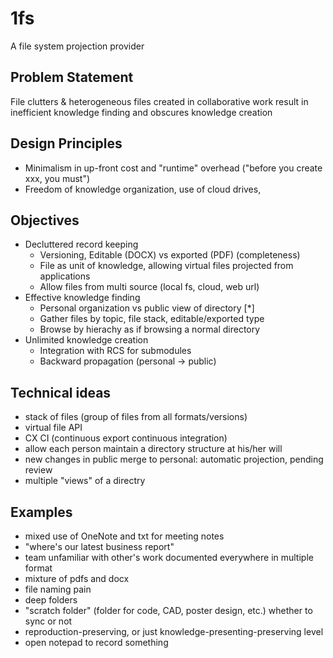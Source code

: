 # 1fs
A file system projection provider

## Problem Statement
File clutters & heterogeneous files created in collaborative work result in inefficient knowledge finding and obscures knowledge creation

## Design Principles
  - Minimalism in up-front cost and "runtime" overhead ("before you create xxx, you must")
  - Freedom of knowledge organization, use of cloud drives, 

## Objectives
* Decluttered record keeping
  - Versioning, Editable (DOCX) vs exported (PDF) (completeness)
  - File as unit of knowledge, allowing virtual files projected from applications
  - Allow files from multi source (local fs, cloud, web url)
* Effective knowledge finding
  - Personal organization vs public view of directory [*]
  - Gather files by topic, file stack, editable/exported type
  - Browse by hierachy as if browsing a normal directory
* Unlimited knowledge creation
  - Integration with RCS for submodules
  - Backward propagation (personal -> public)
  
## Technical ideas
- stack of files (group of files from all formats/versions)
- virtual file API
- CX CI (continuous export continuous integration)
- allow each person maintain a directory structure at his/her will
- new changes in public merge to personal: automatic projection, pending review
- multiple "views" of a directry

## Examples
- mixed use of OneNote and txt for meeting notes
- "where's our latest business report"
- team unfamiliar with other's work documented everywhere in multiple format
- mixture of pdfs and docx
- file naming pain
- deep folders
- "scratch folder" (folder for code, CAD, poster design, etc.) whether to sync or not
- reproduction-preserving, or just knowledge-presenting-preserving level
- open notepad to record something
